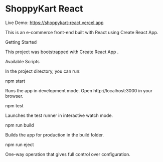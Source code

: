 # ShoppyKart React

Live Demo: https://shoppykart-react.vercel.app

This is an e-commerce front-end built with React using Create React App.

Getting Started

This project was bootstrapped with Create React App
.

Available Scripts

In the project directory, you can run:

npm start

Runs the app in development mode.
Open http://localhost:3000
 in your browser.

npm test

Launches the test runner in interactive watch mode.

npm run build

Builds the app for production in the build folder.

npm run eject

One-way operation that gives full control over configuration.
